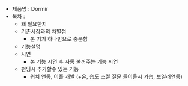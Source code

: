 - 제품명 : Dormir
- 목차 :
  - 왜 필요한지
  - 기존시장과의 차별점
    - 본 기기 하나만으로 충분함
  - 기능설명
  - 시연
    - 본 기능 시연 후 자동 불꺼주는 기능 시연
  - 펀딩시 추가할수 있는 기능
    - 워치 연동, 어플 개발 (+온, 습도 조절 질문 들어올시 가습, 보일러연동)
